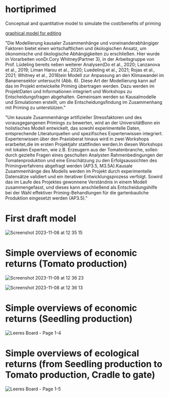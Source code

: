# hortiprimed

Conceptual and quantitative model to simulate the cost/benefits of priming

[graphical model for editing](https://lucid.app/lucidspark/2312c99f-5730-4cb3-b9aa-fd3a8027334b/edit?viewport_loc=-11%2C-61%2C1283%2C1255%2C0_0&invitationId=inv_69fb1ce0-131b-4c0e-b9db-0fba1ec6a381#)

"Die Modellierung kausaler Zusammenhänge und voneinanderabhängiger Faktoren bietet einen wirtschaftlichen und ökologischen Ansatz, um ökonomische und ökologische Abhängigkeiten zu erschließen. Hier wurde in Vorarbeiten vonDr.Cory Whitney(Partner 3), in der Arbeitsgruppe von Prof. Lüdeling bereits neben weiterer Analysen(Do et al., 2020; Lanzanova et al., 2019; Liman Harou et al., 2020; Luedeling et al., 2021; Rojas et al., 2021; Whitney et al., 2018)ein Modell zur Anpassung an den Klimawandel im Bananensektor untersucht (Abb. 6). Diese Art der Modellierung kann auf das im Projekt entwickelte Priming übertragen werden. Dazu werden im ProjektDaten und Informationen integriert und Workshops zu Entscheidungsfragen abgehalten. Gemeinsam werden so Kausalmodelle und Simulationen erstellt, um die Entscheidungsfindung im Zusammenhang mit Priming zu unterstützen."

"Um kausale Zusammenhänge artifizieller Stressfaktoren und des vorausgegangenen Primings zu bewerten, wird an der UniversitätBonn ein holistisches Modell entwickelt, das sowohl experimentelle Daten, entsprechende Literaturquellen und spezifisches Expertenwissen integriert. Expertenwissen über den Praxisberat hinaus wird in zwei Workshops erarbeitet,die im ersten Projektjahr stattfinden werden.In diesen Workshops mit lokalen Experten, wie z.B. Erzeugern aus der Tomatenbranche, sollen durch gezielte Fragen eines geschulten Analysten Rahmenbedingungen der Tomatenproduktion und eine Einschätzung zu den Erfolgsaussichten des Primingverfahrens abgefragt werden (AP3.5, M3.5A).Kausale Zusammenhänge des Modells werden im Projekt durch experimentelle Datensätze validiert und ein iterativer Entwicklungsprozess verfolgt. Sowird das im Laufe des Projektes gewonnene Verständnis in einem Modell zusammengefasst, und dieses kann anschließend als Entscheidungshilfe bei der Wahl effektiver Priming-Behandlungen für die gartenbauliche Produktion eingesetzt werden (AP3.5)."

# First draft model 

![Screenshot 2023-11-08 at 12 35 15](https://github.com/CWWhitney/hortiprimed/assets/19190662/b2c8839e-2168-4659-a60d-2866b0e42aa3)


# Simple overviews of economic returns (Tomato production)

![Screenshot 2023-11-08 at 12 36 23](https://github.com/CWWhitney/hortiprimed/assets/19190662/d42c9567-e342-47db-a651-12e626e066a2)

![Screenshot 2023-11-08 at 12 36 13](https://github.com/CWWhitney/hortiprimed/assets/19190662/156a246d-2659-483b-b7f0-1d6c3dea7cae)

# Simple overviews of economic returns (Seedling production)

![Leeres Board - Page 1-4](https://github.com/CWWhitney/hortiprimed/assets/133058568/cd1c51a3-3a7c-4df5-8e0b-e4baae55b882)

# Simple overviews of ecological returns (from Seedling production to Tomato production, Cradle to gate)

![Leeres Board - Page 1-5](https://github.com/CWWhitney/hortiprimed/assets/133058568/29895f8f-0f43-49f3-9d28-a70f94032dae)
